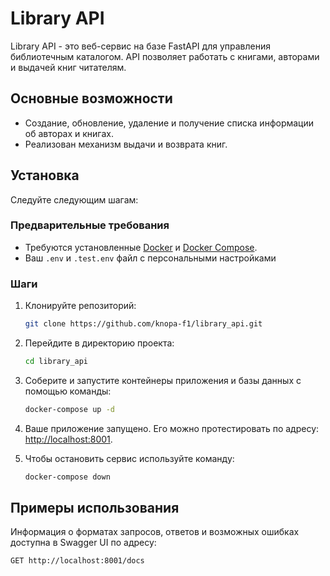 # Library API


Library API - это веб-сервис на базе FastAPI для управления библиотечным каталогом. API позволяет работать с книгами, авторами и выдачей книг читателям.


## Основные возможности

- Создание, обновление, удаление и получение списка информации об авторах и книгах.
- Реализован механизм выдачи и возврата книг.

## Установка

Следуйте следующим шагам:

### Предварительные требования

- Требуются установленные [Docker](https://www.docker.com/) и [Docker Compose](https://docs.docker.com/compose/).
- Ваш `.env` и `.test.env` файл с персональными настройками

### Шаги

1. Клонируйте репозиторий:

   ```bash
   git clone https://github.com/knopa-f1/library_api.git
   ```

2. Перейдите в директорию проекта:

   ```bash
   cd library_api
   ```

3. Соберите и запустите контейнеры приложения и базы данных с помощью команды:

   ```bash
   docker-compose up -d
   ```

4. Ваше приложение запущено. Его можно протестировать по адресу: [http://localhost:8001](http://localhost:8001).

5. Чтобы остановить сервис используйте команду:

   ```bash
   docker-compose down
   ```

## Примеры использования

Информация о форматах запросов, ответов и возможных ошибках  доступна в Swagger UI по адресу:

```
GET http://localhost:8001/docs
```
